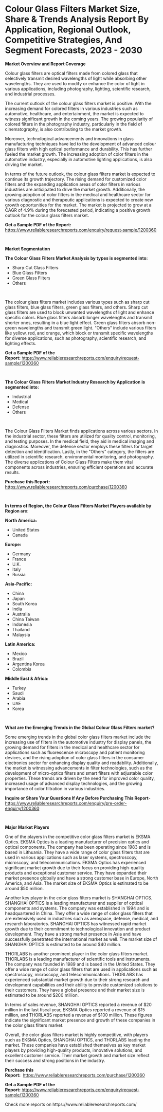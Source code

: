 <p><h1>Colour Glass Filters Market Size, Share & Trends Analysis Report By Application, Regional Outlook, Competitive Strategies, And Segment Forecasts, 2023 - 2030</h1></p><p><strong>Market Overview and Report Coverage</strong></p>
<p><p>Colour glass filters are optical filters made from colored glass that selectively transmit desired wavelengths of light while absorbing other wavelengths. They are used to modify or enhance the color of light in various applications, including photography, lighting, scientific research, and industrial processes.</p><p>The current outlook of the colour glass filters market is positive. With the increasing demand for colored filters in various industries such as automotive, healthcare, and entertainment, the market is expected to witness significant growth in the coming years. The growing popularity of colored filters in the photography industry, particularly in the field of cinematography, is also contributing to the market growth.</p><p>Moreover, technological advancements and innovations in glass manufacturing techniques have led to the development of advanced colour glass filters with high optical performance and durability. This has further fueled the market growth. The increasing adoption of color filters in the automotive industry, especially in automotive lighting applications, is also driving the market.</p><p>In terms of the future outlook, the colour glass filters market is expected to continue its growth trajectory. The rising demand for customized color filters and the expanding application areas of color filters in various industries are anticipated to drive the market growth. Additionally, the growing adoption of color filters in the medical and healthcare sector for various diagnostic and therapeutic applications is expected to create new growth opportunities for the market. The market is projected to grow at a CAGR of 4.9% during the forecasted period, indicating a positive growth outlook for the colour glass filters market.</p></p>
<p><strong>Get a Sample PDF of the Report:</strong> <a href="https://www.reliableresearchreports.com/enquiry/request-sample/1200360">https://www.reliableresearchreports.com/enquiry/request-sample/1200360</a></p>
<p>&nbsp;</p>
<p><strong>Market Segmentation</strong></p>
<p><strong>The Colour Glass Filters Market Analysis by types is segmented into:</strong></p>
<p><ul><li>Sharp Cut Glass Filters</li><li>Blue Glass Filters</li><li>Green Glass Filters</li><li>Others</li></ul></p>
<p>&nbsp;</p>
<p><p>The colour glass filters market includes various types such as sharp cut glass filters, blue glass filters, green glass filters, and others. Sharp cut glass filters are used to block unwanted wavelengths of light and enhance specific colors. Blue glass filters absorb longer wavelengths and transmit shorter ones, resulting in a blue light effect. Green glass filters absorb non-green wavelengths and transmit green light. "Others" include various filters like yellow, red, and orange, which block or transmit specific wavelengths for diverse applications, such as photography, scientific research, and lighting effects.</p></p>
<p><strong>Get a Sample PDF of the Report:</strong>&nbsp;<a href="https://www.reliableresearchreports.com/enquiry/request-sample/1200360">https://www.reliableresearchreports.com/enquiry/request-sample/1200360</a></p>
<p>&nbsp;</p>
<p><strong>The Colour Glass Filters Market Industry Research by Application is segmented into:</strong></p>
<p><ul><li>Industrial</li><li>Medical</li><li>Defense</li><li>Others</li></ul></p>
<p>&nbsp;</p>
<p><p>The Colour Glass Filters Market finds applications across various sectors. In the industrial sector, these filters are utilized for quality control, monitoring, and testing purposes. In the medical field, they aid in medical imaging and diagnostics. Moreover, the defense sector employs these filters for target detection and identification. Lastly, in the "Others" category, the filters are utilized in scientific research, environmental monitoring, and photography. The diverse applications of Colour Glass Filters make them vital components across industries, ensuring efficient operations and accurate results.</p></p>
<p><strong>Purchase this Report:</strong>&nbsp; <a href="https://www.reliableresearchreports.com/purchase/1200360">https://www.reliableresearchreports.com/purchase/1200360</a></p>
<p>&nbsp;</p>
<p><strong>In terms of Region, the Colour Glass Filters Market Players available by Region are:</strong></p>
<p>
    <p> <strong> North America: </strong>
        <ul>
            <li>United States</li>
            <li>Canada</li>
        </ul>
        </p> 
    <p> <strong> Europe: </strong>
        <ul>
            <li>Germany</li>
            <li>France</li>
            <li>U.K.</li>
            <li>Italy</li>
            <li>Russia</li>
        </ul>
        </p> 
    <p> <strong> Asia-Pacific: </strong>
        <ul>
            <li>China</li>
            <li>Japan</li>
            <li>South Korea</li>
            <li>India</li>
            <li>Australia</li>
            <li>China Taiwan</li>
            <li>Indonesia</li>
            <li>Thailand</li>
            <li>Malaysia</li>
        </ul>
        </p> 
    <p> <strong> Latin America: </strong>
        <ul>
            <li>Mexico</li>
            <li>Brazil</li>
            <li>Argentina Korea</li>
            <li>Colombia</li>
        </ul>
        </p> 
    <p> <strong> Middle East & Africa: </strong>
        <ul>
            <li>Turkey</li>
            <li>Saudi</li>
            <li>Arabia</li>
            <li>UAE</li>
            <li>Korea</li>
        </ul>
    </p>
    </p>
<p>&nbsp;</p>
<p><strong>What are the Emerging Trends in the Global Colour Glass Filters market?</strong></p>
<p><p>Some emerging trends in the global color glass filters market include the increasing use of filters in the automotive industry for display panels, the growing demand for filters in the medical and healthcare sector for applications such as fluorescence microscopy and patient monitoring devices, and the rising adoption of color glass filters in the consumer electronics sector for enhancing display quality and readability. Additionally, the market is witnessing advancements in filter technologies, such as the development of micro-optics filters and smart filters with adjustable color properties. These trends are driven by the need for improved color quality, increased usage of advanced display technologies, and the growing importance of color filtration in various industries.</p></p>
<p><strong>Inquire or Share Your Questions If Any Before Purchasing This Report</strong>- <a href="https://www.reliableresearchreports.com/enquiry/pre-order-enquiry/1200360">https://www.reliableresearchreports.com/enquiry/pre-order-enquiry/1200360</a></p>
<p>&nbsp;</p>
<p><strong>Major Market Players</strong></p>
<p><p>One of the players in the competitive color glass filters market is EKSMA Optics. EKSMA Optics is a leading manufacturer of precision optics and optical components. The company has been operating since 1983 and is based in Lithuania. They have a wide range of color glass filters that are used in various applications such as laser systems, spectroscopy, microscopy, and telecommunications. EKSMA Optics has experienced significant market growth due to their focus on providing high-quality products and exceptional customer service. They have expanded their market presence globally and have a strong customer base in Europe, North America, and Asia. The market size of EKSMA Optics is estimated to be around $50 million.</p><p>Another key player in the color glass filters market is SHANGHAI OPTICS. SHANGHAI OPTICS is a leading manufacturer and supplier of optical components and systems. The company was established in 1994 and is headquartered in China. They offer a wide range of color glass filters that are extensively used in industries such as aerospace, defense, medical, and research laboratories. SHANGHAI OPTICS has witnessed rapid market growth due to their commitment to technological innovation and product development. They have a strong market presence in Asia and have successfully penetrated the international market as well. The market size of SHANGHAI OPTICS is estimated to be around $40 million.</p><p>THORLABS is another prominent player in the color glass filters market. THORLABS is a leading manufacturer of scientific tools and instruments. The company was founded in 1989 and is based in the United States. They offer a wide range of color glass filters that are used in applications such as spectroscopy, microscopy, and telecommunications. THORLABS has experienced substantial market growth due to their strong research and development capabilities and their ability to provide customized solutions to their customers. They have a global presence and their market size is estimated to be around $200 million.</p><p>In terms of sales revenue, SHANGHAI OPTICS reported a revenue of $20 million in the last fiscal year, EKSMA Optics reported a revenue of $15 million, and THORLABS reported a revenue of $100 million. These figures indicate the significant market presence and growth of these companies in the color glass filters market.</p><p>Overall, the color glass filters market is highly competitive, with players such as EKSMA Optics, SHANGHAI OPTICS, and THORLABS leading the market. These companies have established themselves as key market players by providing high-quality products, innovative solutions, and excellent customer service. Their market growth and market size reflect their success and strong positions in the industry.</p></p>
<p><strong>Purchase this Report:</strong>&nbsp;&nbsp;<a href="https://www.reliableresearchreports.com/purchase/1200360">https://www.reliableresearchreports.com/purchase/1200360</a></p>
<p></p>
<p><strong>Get a Sample PDF of the Report:</strong>&nbsp;<a href="https://www.reliableresearchreports.com/enquiry/request-sample/1200360">https://www.reliableresearchreports.com/enquiry/request-sample/1200360</a></p>
<p>Check more reports on https://www.reliableresearchreports.com/</p>